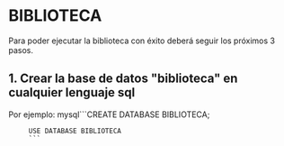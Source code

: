 # BIBLIOTECA
  Para poder ejecutar la biblioteca con éxito deberá seguir los próximos 3 pasos.
## 1. Crear la base de datos "biblioteca" en cualquier lenguaje sql
 Por ejemplo:
 mysql```CREATE DATABASE BIBLIOTECA;

         USE DATABASE BIBLIOTECA
         ```
